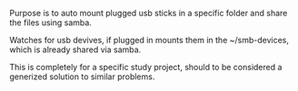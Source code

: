 Purpose is to auto mount plugged usb sticks in a specific folder and share the files using samba.

Watches for usb devives, if plugged in mounts them in the ~/smb-devices, which is already shared via samba. 

This is completely for a specific study project, should to be considered a generized solution to similar problems.